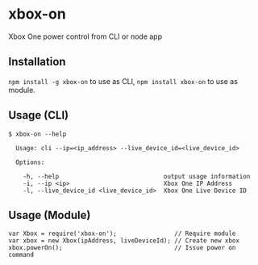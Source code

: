 # xbox-on
Xbox One power control from CLI or node app

## Installation

`npm install -g xbox-on` to use as CLI, `npm install xbox-on` to use as module.

## Usage (CLI)

```
$ xbox-on --help

  Usage: cli --ip=<ip_address> --live_device_id=<live_device_id>

  Options:

    -h, --help                             output usage information
    -i, --ip <ip>                          Xbox One IP Address
    -l, --live_device_id <live_device_id>  Xbox One Live Device ID
```

## Usage (Module)
```
var Xbox = require('xbox-on');                // Require module
var xbox = new Xbox(ipAddress, liveDeviceId); // Create new xbox
xbox.powerOn();                               // Issue power on command
```

